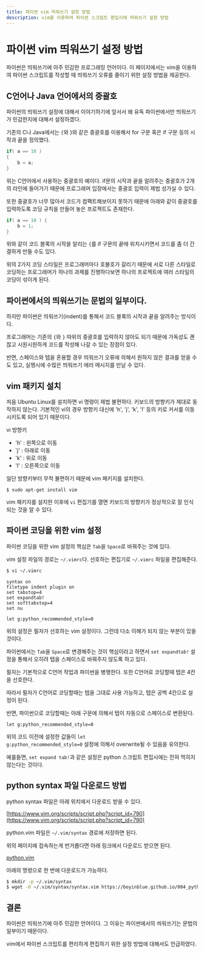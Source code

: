 ```yaml
---
title: 파이썬 vim 띄워쓰기 설정 방법
description: vim을 이용하여 파이썬 스크립트 편집시에 띄워쓰기 설정 방법
---
```



파이썬 vim 띄워쓰기 설정 방법
===


파이썬은 띄워쓰기에 아주 민감한 프로그래밍 언어이다. 
이 페이지에서는 vim을 이용하여 파이썬 스크립트를 작성할 때 
띄워쓰기 오류를 줄이기 위한 설정 방법을 제공한다. 


C언어나 Java 언어에서의 중괄호
---


파이썬의 띄워쓰기 설정에 대해서 이야기하기에 앞서서 
왜 유독 파이썬에서만 띄워쓰기가 민감한지에 대해서 설정하겠다. 


기존의 C나 Java에서는 <code>{</code>와 </code>}</code>와 같은 
중괄호를 이용해서 for 구문 혹은 if 구문 등의 시작과 끝을 정의했다. 


```C
if( a == 10 )
{
    b = a;
}
```


위는 C언어에서 사용하는 중괄호의 예이다. 
if문의 시작과 끝을 알려주는 중괄호가 2개의 라인에 들어가기 때문에 
프로그래머 입장에서는 중괄호 입력이 제법 성가실 수 있다. 


또한 중괄호가 너무 많아서 코드가 컴팩트해보이지 못하기 때문에 
아래와 같이 중괄호를 입력하도록 코딩 규칙을 만들어 놓은 
프로젝트도 존재한다. 


```C
if( a == 10 ) {
    b = 1;
}
```


위와 같이 코드 블록의 시작을 알리는 <code>{</code>를 
if 구문의 끝에 위치시키면서 코드를 좀 더 간결하게 만들 수도 있다. 


위의 2가지 코딩 스타일은 프로그래머마다 호불호가 갈리기 때문에 
서로 다른 스타일로 코딩하는 프로그래머가 하나의 과제를 진행하다보면 
하나의 프로젝트에 여러 스타일의 코딩이 섞이게 된다. 


파이썬에서의 띄워쓰기는 문법의 일부이다.
---


하지만 파이썬은 띄워쓰기(indent)를 통해서 코드 블록의 
시작과 끝을 알려주는 방식이다. 


프로그래머는 기존의 <code>{</code>와 <code>}</code> 따위의 
중괄호를 입력하지 않아도 되기 때문에 가독성도 괜찮고 
시원시원하게 코드를 작성해 나갈 수 있는 장점이 있다. 


반면, 스페이스와 텝을 혼용할 경우 띄워쓰기 오류에 의해서 
원하지 않은 결과를 얻을 수도 있고, 
실행시에 수많은 띄워쓰기 에러 메시지를 만날 수 있다. 


vim 패키지 설치
---


처음 Ubuntu Linux를 설치하면 vi 명령이 제법 불편하다. 
키보드의 방향키가 제대로 동작하지 않는다. 
기본적인 vi의 경우 방향키 대신에 'h', 'j', 'k', 'l' 등의 키로
커서를 이동시키도록 되어 있기 때문이다.


vi 방향키


- 'h' : 왼쪽으로 이동
- 'j' : 아래로 이동
- 'k' : 위로 이동
- 'l' : 오른쪽으로 이동


일단 방향키부터 무척 불편하기 때문에 vim 패키지를 설치한다.


<code>$ sudo apt-get install vim</code>


vim 패키지를 설치한 이후에 <code>vi</code> 편집기를 열면 
키보드의 방향키가 정상적으로 잘 인식되는 것을 알 수 있다. 


파이썬 코딩을 위한 vim 설정
---


파이썬 코딩을 위한 vim 설정의 핵심은 
<code>Tab</code>을 <code>Space</code>로 바꿔주는 것에 있다. 


vim 설정 파일의 경로는 <code>~/.vimrc</code>다. 
선호하는 편집기로 <code>~/.vimrc</code> 파일을 편집해준다. 


```bash
$ vi ~/.vimrc
```


```
syntax on
filetype indent plugin on
set tabstop=4
set expandtab!
set softtabstop=4
set nu

let g:python_recommended_style=0
```


위의 설정은 필자가 선호하는 vim 설정이다. 
그런데 다소 이해가 되지 않는 부분이 있을 것이다. 


파이썬에서는 <code>Tab</code>을 <code>Space</code>로 
변경해주는 것이 핵심이라고 하면서 
<code>set expandtab!</code> 설정을 통해서 
오히려 텝을 스페이스로 바꿔주지 않도록 하고 있다. 


필자는 기본적으로 C언어 작업과 파이썬을 병행한다. 
또한 C언어로 코딩할때 텝은 4칸을 선호한다. 


따라서 필자가 C언어로 코딩할때는 텝을 그대로 사용 가능하고, 
텝은 공백 4칸으로 설정이 된다. 


반면, 파이썬으로 코딩할때는 아래 구문에 의해서 
텝이 자동으로 스페이스로 변환된다.


<code>let g:python_recommended_style=0</code>


위의 코드 이전에 설정한 값들이 
<code>let g:python_recommended_style=0</code> 설정에 의해서 
overwrite될 수 있음을 유의한다. 


예를들면, <code>set expand tab!</code>과 같은 설정은 
python 스크립트 편집시에는 전혀 먹히지 않는다는 것이다. 


python syntax 파일 다운로드 방법
---


python syntax 파일은 아래 위치에서 다운로드 받을 수 있다. 


[https://www.vim.org/scripts/script.php?script_id=790](https://www.vim.org/scripts/script.php?script_id=790)


python.vim 파일은 <code>~/.vim/syntax</code> 경로에 저장하면 된다. 


위의 페이지에 접속하는게 번거롭다면 아래 링크에서 다운로드 받으면 된다.


[python.vim](python.vim)


아래의 명령으로 한 번에 다운로드가 가능하다.


```bash
$ mkdir -p ~/.vim/syntax
$ wget -O ~/.vim/syntax/syntax.vim https://boyinblue.github.io/004_python/python.vim
```


결론
---


파이썬은 띄워쓰기에 아주 민감한 언어이다. 
그 이유는 파이썬에서의 씌워쓰기는 문법의 일부이기 때문이다. 


vim에서 파이썬 스크립트를 편리하게 편집하기 위한 
설정 방법에 대해서도 언급하였다. 


